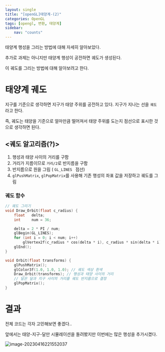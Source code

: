 ```yaml
---
layout: single
title: "[openGL]태양계-(2)"
categories: OpenGL
tags: [opengl, 변환, 태양계]
sidebar:
    nav: "counts"
---
```


태양계 행성을 그리는 방법에 대해 자세히 알아보았다.

추가로 과제는 아니지만 태양계 행성이 공전하면 궤도가 생성된다. 

이 궤도를 그리는 방법에 대해 알아보려고 한다. 

# 태양계 궤도

지구를 기준으로 생각하면 지구가 태양 주위를 공전하고 있다. 지구가 지나는 선을 `궤도`라고 한다. 

즉, 궤도는  태양을 기준으로 얼마만큼 떨어져서 태양 주위를 도는지 점선으로 표시한 것으로 생각하면 된다.

## <궤도 알고리즘(?)>

1. 행성과 태양 사이의 거리를 구함
2. 거리가 지름이므로 `거리/2`로 반지름을 구함
3. 반지름으로 원을 그림 ( `GL_LINES ` 점선)
4. `glPushMatrix`, `glPopMatrix`를 사용해 기존 행성의 좌표 값을 저장하고 궤도를 그림 

### 궤도 함수

```c++
// 궤도 그리기 
void Draw_Orbit(float c_radius) {
	float	delta;
	int		num = 36;

	delta = 2 * PI / num;
	glBegin(GL_LINES);
	for (int i = 0; i < num; i++)
		glVertex2f(c_radius * cos(delta * i), c_radius * sin(delta * i));
	glEnd();
}

void Orbit(float transforms) {
	glPushMatrix();
	glColor3f(1.0, 1.0, 1.0); // 궤도 색상 흰색 
	Draw_Orbit(transforms); // 행성과 태양 사이의 거리 
    // 달은 달과 지구 사이의 거리를 궤도 반지름으로 결정
	glPopMatrix();
}
```

# 결과

전체 코드는 각자 고민해보면 좋겠다.. 

앞에서는 태양-지구-달만 시뮬레이션을 돌려봤지만 이번에는 많은 행성을 추가시켰다. 

![image-20230416221552037]({{site.url}}/images/2023-04-12-gl5/image-20230416221552037.png)